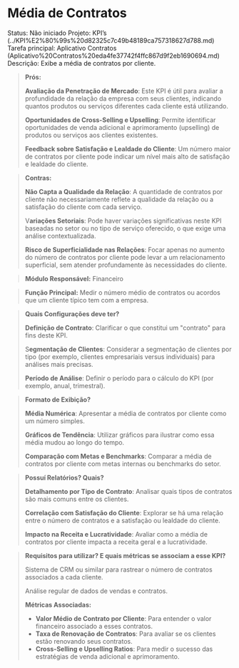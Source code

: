 # Média de Contratos

Status: Não iniciado
Projeto: KPI’s (../KPI%E2%80%99s%20d82325c7c49b48189ca757318627d788.md)
Tarefa principal: Aplicativo Contratos (Aplicativo%20Contratos%20eda4fe37742f4ffc867d9f2eb1690694.md)
Descrição: Exibe a média de contratos por cliente.

> **Prós:**
> 
> 
> **Avaliação da Penetração de Mercado**: Este KPI é útil para avaliar a profundidade da relação da empresa com seus clientes, indicando quantos produtos ou serviços diferentes cada cliente está utilizando.
> 
> **Oportunidades de Cross-Selling e Upselling**: Permite identificar oportunidades de venda adicional e aprimoramento (upselling) de produtos ou serviços aos clientes existentes.
> 
> **Feedback sobre Satisfação e Lealdade do Cliente**: Um número maior de contratos por cliente pode indicar um nível mais alto de satisfação e lealdade do cliente.
> 

> **Contras:**
> 
> 
> **Não Capta a Qualidade da Relação**: A quantidade de contratos por cliente não necessariamente reflete a qualidade da relação ou a satisfação do cliente com cada serviço.
> 
> V**ariações Setoriais**: Pode haver variações significativas neste KPI baseadas no setor ou no tipo de serviço oferecido, o que exige uma análise contextualizada.
> 
> **Risco de Superficialidade nas Relações**: Focar apenas no aumento do número de contratos por cliente pode levar a um relacionamento superficial, sem atender profundamente às necessidades do cliente.
> 

> **Módulo Responsável:**
Financeiro
> 

> **Função Principal:**
Medir o número médio de contratos ou acordos que um cliente típico tem com a empresa.
> 

> **Quais Configurações deve ter?**
> 
> 
> **Definição de Contrato**: Clarificar o que constitui um "contrato" para fins deste KPI.
> 
> S**egmentação de Clientes**: Considerar a segmentação de clientes por tipo (por exemplo, clientes empresariais versus individuais) para análises mais precisas.
> 
> **Período de Análise**: Definir o período para o cálculo do KPI (por exemplo, anual, trimestral).
> 

> **Formato de Exibição?**
> 
> 
> **Média Numérica**: Apresentar a média de contratos por cliente como um número simples.
> 
> **Gráficos de Tendência**: Utilizar gráficos para ilustrar como essa média mudou ao longo do tempo.
> 
> **Comparação com Metas e Benchmarks**: Comparar a média de contratos por cliente com metas internas ou benchmarks do setor.
> 

> **Possuí Relatórios? Quais?**
> 
> 
> **Detalhamento por Tipo de Contrato**: Analisar quais tipos de contratos são mais comuns entre os clientes.
> 
> **Correlação com Satisfação do Cliente**: Explorar se há uma relação entre o número de contratos e a satisfação ou lealdade do cliente.
> 
> **Impacto na Receita e Lucratividade**: Avaliar como a média de contratos por cliente impacta a receita geral e a lucratividade.
> 

> **Requisitos para utilizar? E quais métricas se associam a esse KPI?**
> 
> 
> Sistema de CRM ou similar para rastrear o número de contratos associados a cada cliente.
> 
> Análise regular de dados de vendas e contratos.
> 
> **Métricas Associadas:**
> 
> - **Valor Médio de Contrato por Cliente**: Para entender o valor financeiro associado a esses contratos.
> - **Taxa de Renovação de Contratos**: Para avaliar se os clientes estão renovando seus contratos.
> - **Cross-Selling e Upselling Ratios**: Para medir o sucesso das estratégias de venda adicional e aprimoramento.